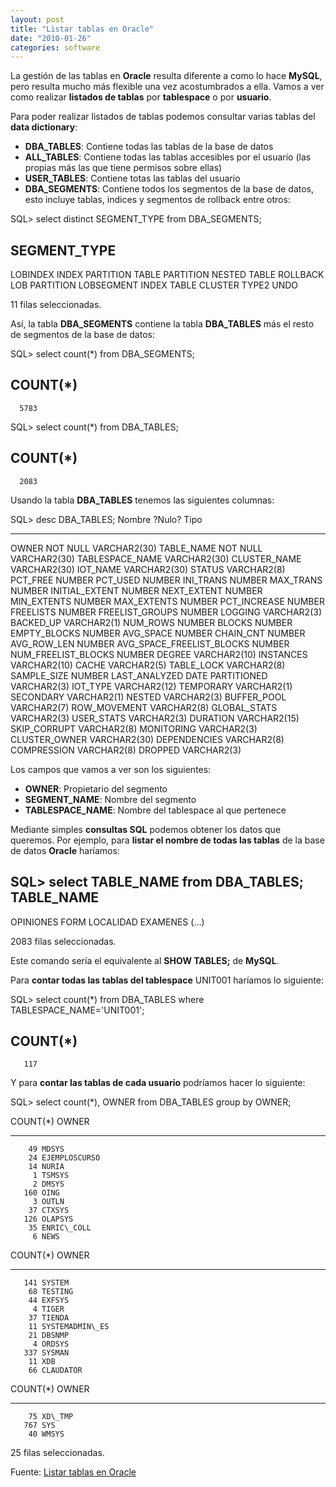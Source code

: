 ```yaml
---
layout: post
title: "Listar tablas en Oracle"
date: "2010-01-26"
categories: software
---
```


La gestión de las tablas en **Oracle** resulta diferente a como lo hace **MySQL**, pero resulta mucho más flexible una vez acostumbrados a ella. Vamos a ver como realizar **listados de tablas** por **tablespace** o por **usuario**.

Para poder realizar listados de tablas podemos consultar varias tablas del **data dictionary**:

- **DBA\_TABLES**: Contiene todas las tablas de la base de datos
- **ALL\_TABLES**: Contiene todas las tablas accesibles por el usuario (las propias más las que tiene permisos sobre ellas)
- **USER\_TABLES**: Contiene totas las tablas del usuario
- **DBA\_SEGMENTS**: Contiene todos los segmentos de la base de datos, esto incluye tablas, indices y segmentos de rollback entre otros:

SQL> select distinct SEGMENT\_TYPE from DBA\_SEGMENTS;

SEGMENT\_TYPE
------------------
LOBINDEX
INDEX PARTITION
TABLE PARTITION
NESTED TABLE
ROLLBACK
LOB PARTITION
LOBSEGMENT
INDEX
TABLE
CLUSTER
TYPE2 UNDO

11 filas seleccionadas.

Así, la tabla **DBA\_SEGMENTS** contiene la tabla **DBA\_TABLES** más el resto de segmentos de la base de datos:

SQL> select count(\*) from DBA\_SEGMENTS;

  COUNT(\*)
----------
      5783

SQL> select count(\*) from DBA\_TABLES;

  COUNT(\*)
----------
      2083

Usando la tabla **DBA\_TABLES** tenemos las siguientes columnas:

SQL> desc DBA\_TABLES;
 Nombre                                    ?Nulo?   Tipo
 ----------------------------------------- -------- ----------------------------
 OWNER                                     NOT NULL VARCHAR2(30)
 TABLE\_NAME                                NOT NULL VARCHAR2(30)
 TABLESPACE\_NAME                                    VARCHAR2(30)
 CLUSTER\_NAME                                       VARCHAR2(30)
 IOT\_NAME                                           VARCHAR2(30)
 STATUS                                             VARCHAR2(8)
 PCT\_FREE                                           NUMBER
 PCT\_USED                                           NUMBER
 INI\_TRANS                                          NUMBER
 MAX\_TRANS                                          NUMBER
 INITIAL\_EXTENT                                     NUMBER
 NEXT\_EXTENT                                        NUMBER
 MIN\_EXTENTS                                        NUMBER
 MAX\_EXTENTS                                        NUMBER
 PCT\_INCREASE                                       NUMBER
 FREELISTS                                          NUMBER
 FREELIST\_GROUPS                                    NUMBER
 LOGGING                                            VARCHAR2(3)
 BACKED\_UP                                          VARCHAR2(1)
 NUM\_ROWS                                           NUMBER
 BLOCKS                                             NUMBER
 EMPTY\_BLOCKS                                       NUMBER
 AVG\_SPACE                                          NUMBER
 CHAIN\_CNT                                          NUMBER
 AVG\_ROW\_LEN                                        NUMBER
 AVG\_SPACE\_FREELIST\_BLOCKS                          NUMBER
 NUM\_FREELIST\_BLOCKS                                NUMBER
 DEGREE                                             VARCHAR2(10)
 INSTANCES                                          VARCHAR2(10)
 CACHE                                              VARCHAR2(5)
 TABLE\_LOCK                                         VARCHAR2(8)
 SAMPLE\_SIZE                                        NUMBER
 LAST\_ANALYZED                                      DATE
 PARTITIONED                                        VARCHAR2(3)
 IOT\_TYPE                                           VARCHAR2(12)
 TEMPORARY                                          VARCHAR2(1)
 SECONDARY                                          VARCHAR2(1)
 NESTED                                             VARCHAR2(3)
 BUFFER\_POOL                                        VARCHAR2(7)
 ROW\_MOVEMENT                                       VARCHAR2(8)
 GLOBAL\_STATS                                       VARCHAR2(3)
 USER\_STATS                                         VARCHAR2(3)
 DURATION                                           VARCHAR2(15)
 SKIP\_CORRUPT                                       VARCHAR2(8)
 MONITORING                                         VARCHAR2(3)
 CLUSTER\_OWNER                                      VARCHAR2(30)
 DEPENDENCIES                                       VARCHAR2(8)
 COMPRESSION                                        VARCHAR2(8)
 DROPPED                                            VARCHAR2(3)

Los campos que vamos a ver son los siguientes:

- **OWNER**: Propietario del segmento
- **SEGMENT\_NAME**: Nombre del segmento
- **TABLESPACE\_NAME**: Nombre del tablespace al que pertenece

Mediante simples **consultas SQL** podemos obtener los datos que queremos. Por ejemplo, para **listar el nombre de todas las tablas** de la base de datos **Oracle** haríamos:

SQL> select TABLE\_NAME from DBA\_TABLES;
TABLE\_NAME
------------------------------
OPINIONES
FORM
LOCALIDAD
EXAMENES
(...)

2083 filas seleccionadas.

Este comando sería el equivalente al **SHOW TABLES;** de **MySQL**.

Para **contar todas las tablas del tablespace** UNIT001 haríamos lo siguiente:

SQL> select count(\*) from DBA\_TABLES where TABLESPACE\_NAME='UNIT001';

  COUNT(\*)
----------
       117

Y para **contar las tablas de cada usuario** podríamos hacer lo siguiente:

SQL> select count(\*), OWNER from DBA\_TABLES group by OWNER;

  COUNT(\*) OWNER
---------- ------------------------------
        49 MDSYS
        24 EJEMPLOSCURSO
        14 NURIA
         1 TSMSYS
         2 DMSYS
       160 OING
         3 OUTLN
        37 CTXSYS
       126 OLAPSYS
        35 ENRIC\_COLL
         6 NEWS

  COUNT(\*) OWNER
---------- ------------------------------
       141 SYSTEM
        68 TESTING
        44 EXFSYS
         4 TIGER
        37 TIENDA
        11 SYSTEMADMIN\_ES
        21 DBSNMP
         4 ORDSYS
       337 SYSMAN
        11 XDB
        66 CLAUDATOR

  COUNT(\*) OWNER
---------- ------------------------------
        75 XD\_TMP
       767 SYS
        40 WMSYS

25 filas seleccionadas.

Fuente: [Listar tablas en Oracle](https://www.linux-party.com/modules.php?name=News&file=article&sid=5444:listar-las-tablas-en-oracle)

